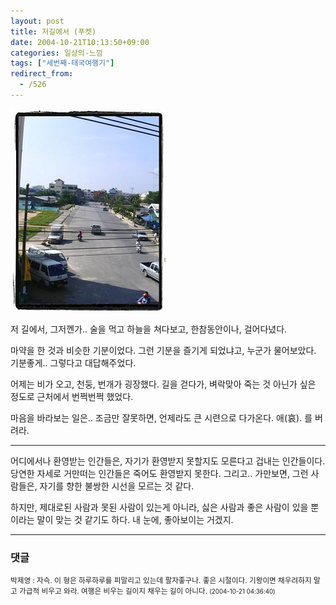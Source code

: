 ```yaml
---
layout: post
title: 저길에서 (푸켓)
date: 2004-10-21T10:13:50+09:00
categories: 일상의-느낌
tags: ["세번째-태국여행기"]
redirect_from:
  - /526
---
```


![ ](/assets/media/uploads_2004_10_PICT1721.jpg)

저 길에서, 그저껜가.. 술을 먹고 하늘을 쳐다보고, 한참동안이나, 걸어다녔다.

마약을 한 것과 비슷한 기분이었다. 그런 기분을 즐기게 되었냐고, 누군가 물어보았다. 기분좋게.. 그렇다고 대답해주었다.

어제는 비가 오고, 천둥, 번개가 굉장했다. 길을 걷다가, 벼락맞아 죽는 것 아닌가 싶은 정도로 근처에서 번쩍번쩍 했었다.

마음을 바라보는 일은.. 조금만 잘못하면, 언제라도 큰 시련으로 다가온다. 애(哀). 를 버려라.

---

어디에서나 환영받는 인간들은, 자기가 환영받지 못할지도 모른다고 겁내는 인간들이다. 당연한 자세로 거만떠는 인간들은 죽어도 환영받지 못한다. 그리고.. 가만보면, 그런 사람들은, 자기를 향한 불쌍한 시선을 모르는 것 같다.

하지만, 제대로된 사람과 못된 사람이 있는게 아니라, 싫은 사람과 좋은 사람이 있을 뿐이라는 말이 맞는 것 같기도 하다. 내 눈에, 좋아보이는 거겠지.

* * *

### 댓글



<!--- cmt:883 --->
<!--- mail: --->
<!--- parent:0 --->

<small class=comment>박제영 : 자슥. 이 형은 하루하루를 피말리고 있는데 팔자좋구나. 좋은 시절이다. 기왕이면 채우려하지 말고 가급적 비우고 와라. 여행은 비우는 길이지 채우는 길이 아니다. <small>(2004-10-21 04:36:40)</small></small>

